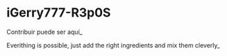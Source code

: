 # iGerry777-R3p0S

Contribuir puede ser aquí_

Everithing is possible, just add the right ingredients and mix them cleverly_



